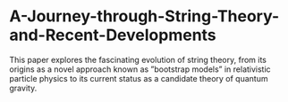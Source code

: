 # A-Journey-through-String-Theory-and-Recent-Developments
This paper explores the fascinating evolution of string theory, from its origins as a novel approach known as ”bootstrap models” in relativistic particle physics to its current status as a candidate theory of quantum gravity.
